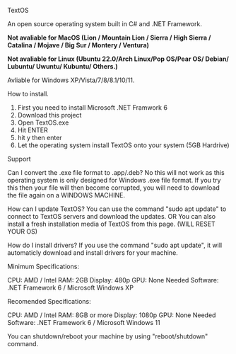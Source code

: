 TextOS

An open source operating system built in C# and .NET Framework.

**Not avaliable for MacOS (Lion / Mountain Lion / Sierra / High Sierra / Catalina / Mojave / Big Sur / Montery / Ventura)**

**Not avaliable for Linux (Ubuntu 22.0/Arch Linux/Pop OS/Pear OS/ Debian/ Lubuntu/ Uwuntu/ Kubuntu/ Others.)**

Avliable for Windows XP/Vista/7/8/8.1/10/11.

How to install.

1. First you need to install Microsoft .NET Framwork 6
2. Download this project
3. Open TextOS.exe
4. Hit ENTER
5. hit y then enter
6. Let the operating system install TextOS onto your system (5GB Hardrive)

Support

Can I convert the .exe file format to .app/.deb?
No this will not work as this operating system is only designed for Windows .exe file format. If you try this then your file will then become corrupted, you will need to download the file again on a WINDOWS MACHINE.

How can I update TextOS?
You can use the command "sudo apt update" to connect to TextOS servers and download the updates. 
OR
You can also install a fresh installation media of TextOS from this page. (WILL RESET YOUR OS)

How do I install drivers?
If you use the command "sudo apt update", it will automaticly download and install drivers for your machine.

Minimum Specifications:

CPU: AMD / Intel
RAM: 2GB
Display: 480p
GPU: None Needed
Software: .NET Framework 6 / Microsoft Windows XP

Recomended Specifications:

CPU: AMD / Intel
RAM: 8GB or more
Display: 1080p
GPU: None Needed
Software: .NET Framework 6 / Microsoft Windows 11

You can shutdown/reboot your machine by using "reboot/shutdown" command.
